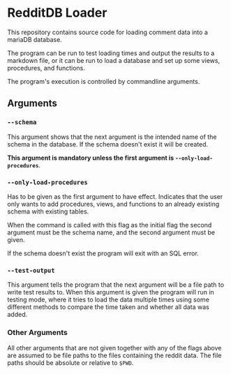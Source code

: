 # RedditDB Loader

This repository contains source code for loading comment data
into a mariaDB database.

The program can be run to test loading times and output the results to a markdown file,
or it can be run to load a database and set up some views, procedures, and functions.

The program's execution is controlled by commandline arguments.

## Arguments

### `--schema`

This argument shows that the next argument is the intended name of the schema
in the database. If the schema doesn't exist it will be created.

**This argument is mandatory unless the first argument is ```--only-load-procedures```**.

### `--only-load-procedures`

Has to be given as the first argument to have effect. Indicates that the user only wants to
add procedures, views, and functions to an already existing schema with existing tables.

When the command is called with this flag as the initial flag the second argument must be the schema name,
and the second argument must be given.

If the schema doesn't exist the program will exit with an SQL error.

### `--test-output`

This argument tells the program that the next argument will be a file path to write test results to.
When this argument is given the program will run in testing mode, where it tries to load the data
multiple times using some different methods to compare the time taken and whether all data was added.

### Other Arguments

All other arguments that are not given together with any of the flags above are assumed to be file paths
to the files containing the reddit data. The file paths should be absolute or relative to `$PWD`.
